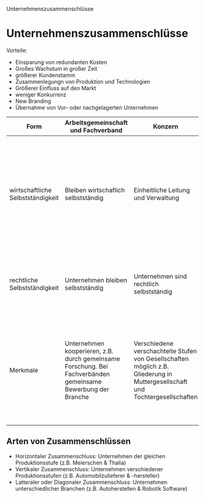Unternehmenszusammenschlüsse

# Unternehmenszusammenschlüsse

Vorteile:
- Einsparung von redundanten Kosten
- Großes Wachstum in großer Zeit
- größerer Kundenstamm
- Zusammenlegungn von Produktion und Technologien
- Größerer Einfluss auf den Markt
- weniger Konkurrenz
- New Branding
- Übernahme von Vor- oder nachgelagerten Unternehmen


| Form | Arbeitsgemeinschaft und Fachverband | Konzern | Kartell | Syndikat | Trust |
| - | - | - | - | - | - |
| wirtschaftliche Selbstständigkeit | Bleiben wirtschaflich selbstständig | Einheitliche Leitung und Verwaltung | Preise werden untereinander abgesprochen. Wirtschaftlich sind Unternehmen also nicht mehr komplett wirtschaftlich selbstständig (Konzentration) | Syndikat verkauft Produkte der Mitglieder. Dieses dient als Unternehmen, bei dem die Mitglieder vom Syndikat anweisungen zu Preisen etc. erhalten. Kunden können nur vom Syndikat kaufen | Unterhenmen arbeiten zusammen und sind wirtschaftlich nicht selbstständig |
| rechtliche Selbstständigkeit | Unternehmen bleiben selbstständig | Unternehmen sind rechtlich selbstständig | Unternehmen bleiben rechtlich selbstständig | Kartellmitglieder haben keinen direkten Bezug mehr zum Markt. Nach außen hin rechtlich selbstständig | Unternehmen Fusionieren, sind also auch juristisch eine Einheit |
| Merkmale | Unternehmen kooperieren, z.B. durch gemeinsame Forschung. Bei Fachverbänden gemeinsame Bewerbung der Branche | Verschiedene verschachtelte Stufen von Gesellschaften möglich z.B. Gliederung in Muttergesellschaft und Tochtergesellschaften | Zusammenschluss, der über bloße Kooperation hinausgeht. Ziel ist es, Wettbewerb einzuschränken. Meist illegal | Eine Form des Kartells. Schränkt Markt ein. Illegal | Trust entsteht durch Fusion oder Übernahme der Aktionemehrheit. Ziel ist es z.B., Monopol zu erlangen. Wenn die Unternehmen der gleichen Branche zusammenschließen, um eine Monopolstellung zu erlangen, spricht man von Trust |

## Arten von Zusammenschlüssen

- Horizontaler Zusammenschluss: Unternehmen der gleichen Produktionsstufe (z.B. Meierschen & Thalia)
- Vertikaler Zusammenschluss: Unternehmen verschiedener Produktionsstufen (z.B. Automobilzulieferer & -hersteller)
- Latteraler oder Diagonaler Zusammenschluss: Unternehmen unterschiedlicher Branchen (z.B. Autoherstellen & Robotik Software)
